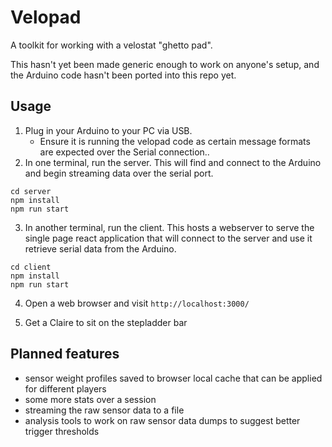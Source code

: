 # Velopad

A toolkit for working with a velostat "ghetto pad".

This hasn't yet been made generic enough to work on anyone's setup, and the Arduino code hasn't been ported into this repo yet.

## Usage

1. Plug in your Arduino to your PC via USB.
   - Ensure it is running the velopad code as certain message formats are expected over the Serial connection..
2. In one terminal, run the server. This will find and connect to the Arduino and begin streaming data over the serial port.
```
cd server
npm install
npm run start
```
3. In another terminal, run the client. This hosts a webserver to serve the single page react application that will connect to the server and use it retrieve serial data from the Arduino.
```
cd client
npm install
npm run start
```
4. Open a web browser and visit `http://localhost:3000/`

5. Get a Claire to sit on the stepladder bar

## Planned features

- sensor weight profiles saved to browser local cache that can be applied for different players
- some more stats over a session
- streaming the raw sensor data to a file
- analysis tools to work on raw sensor data dumps to suggest better trigger thresholds